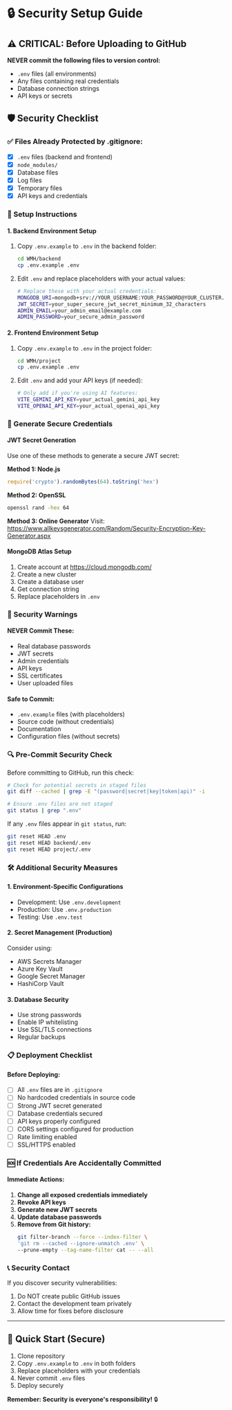 # 🔒 Security Setup Guide

## ⚠️ CRITICAL: Before Uploading to GitHub

**NEVER commit the following files to version control:**
- `.env` files (all environments)
- Any files containing real credentials
- Database connection strings
- API keys or secrets

## 🛡️ Security Checklist

### ✅ Files Already Protected by .gitignore:
- [x] `.env` files (backend and frontend)
- [x] `node_modules/`
- [x] Database files
- [x] Log files
- [x] Temporary files
- [x] API keys and credentials

### 🔧 Setup Instructions

#### 1. Backend Environment Setup
1. Copy `.env.example` to `.env` in the backend folder:
   ```bash
   cd WMH/backend
   cp .env.example .env
   ```

2. Edit `.env` and replace placeholders with your actual values:
   ```bash
   # Replace these with your actual credentials:
   MONGODB_URI=mongodb+srv://YOUR_USERNAME:YOUR_PASSWORD@YOUR_CLUSTER.mongodb.net/YOUR_DATABASE
   JWT_SECRET=your_super_secure_jwt_secret_minimum_32_characters
   ADMIN_EMAIL=your_admin_email@example.com
   ADMIN_PASSWORD=your_secure_admin_password
   ```

#### 2. Frontend Environment Setup
1. Copy `.env.example` to `.env` in the project folder:
   ```bash
   cd WMH/project
   cp .env.example .env
   ```

2. Edit `.env` and add your API keys (if needed):
   ```bash
   # Only add if you're using AI features:
   VITE_GEMINI_API_KEY=your_actual_gemini_api_key
   VITE_OPENAI_API_KEY=your_actual_openai_api_key
   ```

### 🔐 Generate Secure Credentials

#### JWT Secret Generation
Use one of these methods to generate a secure JWT secret:

**Method 1: Node.js**
```javascript
require('crypto').randomBytes(64).toString('hex')
```

**Method 2: OpenSSL**
```bash
openssl rand -hex 64
```

**Method 3: Online Generator**
Visit: https://www.allkeysgenerator.com/Random/Security-Encryption-Key-Generator.aspx

#### MongoDB Atlas Setup
1. Create account at https://cloud.mongodb.com/
2. Create a new cluster
3. Create a database user
4. Get connection string
5. Replace placeholders in `.env`

### 🚨 Security Warnings

#### NEVER Commit These:
- Real database passwords
- JWT secrets
- Admin credentials
- API keys
- SSL certificates
- User uploaded files

#### Safe to Commit:
- `.env.example` files (with placeholders)
- Source code (without credentials)
- Documentation
- Configuration files (without secrets)

### 🔍 Pre-Commit Security Check

Before committing to GitHub, run this check:

```bash
# Check for potential secrets in staged files
git diff --cached | grep -E "(password|secret|key|token|api)" -i

# Ensure .env files are not staged
git status | grep ".env"
```

If any `.env` files appear in `git status`, run:
```bash
git reset HEAD .env
git reset HEAD backend/.env
git reset HEAD project/.env
```

### 🛠️ Additional Security Measures

#### 1. Environment-Specific Configurations
- Development: Use `.env.development`
- Production: Use `.env.production`
- Testing: Use `.env.test`

#### 2. Secret Management (Production)
Consider using:
- AWS Secrets Manager
- Azure Key Vault
- Google Secret Manager
- HashiCorp Vault

#### 3. Database Security
- Use strong passwords
- Enable IP whitelisting
- Use SSL/TLS connections
- Regular backups

### 📋 Deployment Checklist

#### Before Deploying:
- [ ] All `.env` files are in `.gitignore`
- [ ] No hardcoded credentials in source code
- [ ] Strong JWT secret generated
- [ ] Database credentials secured
- [ ] API keys properly configured
- [ ] CORS settings configured for production
- [ ] Rate limiting enabled
- [ ] SSL/HTTPS enabled

### 🆘 If Credentials Are Accidentally Committed

#### Immediate Actions:
1. **Change all exposed credentials immediately**
2. **Revoke API keys**
3. **Generate new JWT secrets**
4. **Update database passwords**
5. **Remove from Git history:**
   ```bash
   git filter-branch --force --index-filter \
   'git rm --cached --ignore-unmatch .env' \
   --prune-empty --tag-name-filter cat -- --all
   ```

### 📞 Security Contact

If you discover security vulnerabilities:
1. Do NOT create public GitHub issues
2. Contact the development team privately
3. Allow time for fixes before disclosure

---

## 🎯 Quick Start (Secure)

1. Clone repository
2. Copy `.env.example` to `.env` in both folders
3. Replace placeholders with your credentials
4. Never commit `.env` files
5. Deploy securely

**Remember: Security is everyone's responsibility!** 🔒
